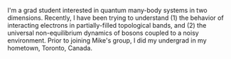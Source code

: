 I'm a grad student interested in quantum many-body systems in two dimensions. Recently, I have been trying to understand (1) the behavior of interacting electrons in partially-filled topological bands, and (2) the universal non-equilibrium dynamics of bosons coupled to a noisy environment. Prior to joining Mike's group, I did my undergrad in my hometown, Toronto, Canada.
